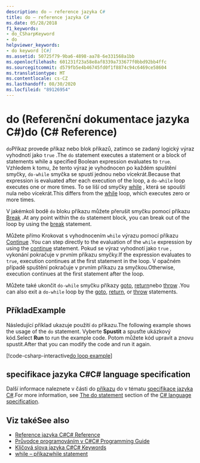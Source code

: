 ```yaml
---
description: do – reference jazyka C#
title: do – reference jazyka C#
ms.date: 05/28/2018
f1_keywords:
- do_CSharpKeyword
- do
helpviewer_keywords:
- do keyword [C#]
ms.assetid: 50725f79-9ba6-4898-aa78-6e331568a1bb
ms.openlocfilehash: 601231f23a58e8af8339a733677f0bbd92bb4ffc
ms.sourcegitcommit: d579fb5e4b46745fd0f1f8874c94c6469ce58604
ms.translationtype: MT
ms.contentlocale: cs-CZ
ms.lasthandoff: 08/30/2020
ms.locfileid: "89126954"
---
```

# <a name="do-c-reference"></a><span data-ttu-id="b2e70-103">do (Referenční dokumentace jazyka C#)</span><span class="sxs-lookup"><span data-stu-id="b2e70-103">do (C# Reference)</span></span>

<span data-ttu-id="b2e70-104">`do`Příkaz provede příkaz nebo blok příkazů, zatímco se zadaný logický výraz vyhodnotí jako `true` .</span><span class="sxs-lookup"><span data-stu-id="b2e70-104">The `do` statement executes a statement or a block of statements while a specified Boolean expression evaluates to `true`.</span></span> <span data-ttu-id="b2e70-105">Vzhledem k tomu, že tento výraz je vyhodnocen po každém spuštění smyčky, `do-while` smyčka se spustí jednou nebo vícekrát.</span><span class="sxs-lookup"><span data-stu-id="b2e70-105">Because that expression is evaluated after each execution of the loop, a `do-while` loop executes one or more times.</span></span> <span data-ttu-id="b2e70-106">To se liší od smyčky [while](while.md) , která se spouští nula nebo vícekrát.</span><span class="sxs-lookup"><span data-stu-id="b2e70-106">This differs from the [while](while.md) loop, which executes zero or more times.</span></span>

<span data-ttu-id="b2e70-107">V jakémkoli bodě `do` bloku příkazu můžete přerušit smyčku pomocí příkazu [Break](break.md) .</span><span class="sxs-lookup"><span data-stu-id="b2e70-107">At any point within the `do` statement block, you can break out of the loop by using the [break](break.md) statement.</span></span>

<span data-ttu-id="b2e70-108">Můžete přímo Krokovat s vyhodnocením `while` výrazu pomocí příkazu [Continue](continue.md) .</span><span class="sxs-lookup"><span data-stu-id="b2e70-108">You can step directly to the evaluation of the `while` expression by using the [continue](continue.md) statement.</span></span> <span data-ttu-id="b2e70-109">Pokud se výraz vyhodnotí jako `true` , vykonání pokračuje v prvním příkazu smyčky.</span><span class="sxs-lookup"><span data-stu-id="b2e70-109">If the expression evaluates to `true`, execution continues at the first statement in the loop.</span></span> <span data-ttu-id="b2e70-110">V opačném případě spuštění pokračuje v prvním příkazu za smyčkou.</span><span class="sxs-lookup"><span data-stu-id="b2e70-110">Otherwise, execution continues at the first statement after the loop.</span></span>

<span data-ttu-id="b2e70-111">Můžete také ukončit `do-while` smyčku příkazy [goto](goto.md), [return](return.md)nebo [throw](throw.md) .</span><span class="sxs-lookup"><span data-stu-id="b2e70-111">You can also exit a `do-while` loop by the [goto](goto.md), [return](return.md), or [throw](throw.md) statements.</span></span>

## <a name="example"></a><span data-ttu-id="b2e70-112">Příklad</span><span class="sxs-lookup"><span data-stu-id="b2e70-112">Example</span></span>

<span data-ttu-id="b2e70-113">Následující příklad ukazuje použití `do` příkazu.</span><span class="sxs-lookup"><span data-stu-id="b2e70-113">The following example shows the usage of the `do` statement.</span></span> <span data-ttu-id="b2e70-114">Vyberte **Spustit** a spusťte ukázkový kód.</span><span class="sxs-lookup"><span data-stu-id="b2e70-114">Select **Run** to run the example code.</span></span> <span data-ttu-id="b2e70-115">Potom můžete kód upravit a znovu spustit.</span><span class="sxs-lookup"><span data-stu-id="b2e70-115">After that you can modify the code and run it again.</span></span>

[!code-csharp-interactive[do loop example](snippets/IterationKeywordsExamples.cs#4)]

## <a name="c-language-specification"></a><span data-ttu-id="b2e70-116">specifikace jazyka C#</span><span class="sxs-lookup"><span data-stu-id="b2e70-116">C# language specification</span></span>

<span data-ttu-id="b2e70-117">Další informace naleznete v části do [příkazu](~/_csharplang/spec/statements.md#the-do-statement) do v tématu [specifikace jazyka C#](/dotnet/csharp/language-reference/language-specification/introduction).</span><span class="sxs-lookup"><span data-stu-id="b2e70-117">For more information, see [The do statement](~/_csharplang/spec/statements.md#the-do-statement) section of the [C# language specification](/dotnet/csharp/language-reference/language-specification/introduction).</span></span>

## <a name="see-also"></a><span data-ttu-id="b2e70-118">Viz také</span><span class="sxs-lookup"><span data-stu-id="b2e70-118">See also</span></span>

- [<span data-ttu-id="b2e70-119">Reference jazyka C#</span><span class="sxs-lookup"><span data-stu-id="b2e70-119">C# Reference</span></span>](../index.md)
- [<span data-ttu-id="b2e70-120">Průvodce programováním v C#</span><span class="sxs-lookup"><span data-stu-id="b2e70-120">C# Programming Guide</span></span>](../../programming-guide/index.md)
- [<span data-ttu-id="b2e70-121">Klíčová slova jazyka C#</span><span class="sxs-lookup"><span data-stu-id="b2e70-121">C# Keywords</span></span>](index.md)
- [<span data-ttu-id="b2e70-122">while – příkaz</span><span class="sxs-lookup"><span data-stu-id="b2e70-122">while statement</span></span>](while.md)
